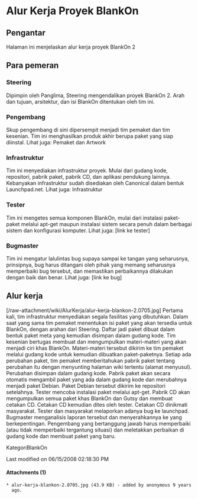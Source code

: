 # Alur Kerja Proyek BlankOn

## Pengantar
Halaman ini menjelaskan alur kerja proyek BlankOn 2
## Para pemeran
### Steering
Dipimpin oleh Panglima, Steering mengendalikan proyek BlankOn 2. Arah dan
tujuan, arsitektur, dan isi BlankOn ditentukan oleh tim ini.
### Pengembang
Skup pengembang di sini dipersempit menjadi tim pemaket dan tim kesenian. Tim
ini menghasilkan produk akhir berupa paket yang siap diinstal.
Lihat juga: Pemaket dan Artwork
### Infrastruktur
Tim ini menyediakan infrastruktur proyek. Mulai dari gudang kode, repositori,
pabrik paket, pabrik CD, dan aplikasi pendukung lainnya. Kebanyakan
infrastruktur sudah disediakan oleh Canonical dalam bentuk Launchpad.net.
Lihat juga: Infrastruktur
### Tester
Tim ini mengetes semua komponen BlankOn, mulai dari instalasi paket-paket
melalui apt-get maupun instalasi sistem secara penuh dalam berbagai sistem dan
konfigurasi komputer.
Lihat juga: [link ke tester]
### Bugmaster
Tim ini mengatur lalulintas bug supaya sampai ke tangan yang seharusnya,
prinsipnya, bug harus ditangani oleh pihak yang memang seharusnya memperbaiki
bug tersebut, dan memastikan perbaikannya dilakukan dengan baik dan benar.
Lihat juga: [link ke bug]
## Alur kerja
[/raw-attachment/wiki/AlurKerja/alur-kerja-blankon-2.0705.jpg]
Pertama kali, tim infrastruktur menyediakan segala fasilitas yang dibutuhkan.
Dalam saat yang sama tim pemaket menentukan isi paket yang akan tersedia untuk
BlankOn, dengan arahan dari Steering. Daftar jadi paket dibuat dalam bentuk
paket meta yang kemudian disimpan dalam gudang kode.
Tim kesenian bertugas membuat dan mengumpulkan materi-materi yang akan menjadi
ciri khas BlankOn. Materi-materi tersebut dikirim ke tim pemaket melalui gudang
kode untuk kemudian dibuatkan paket-paketnya.
Setiap ada perubahan paket, tim pemaket memberitahukan pabrik paket tentang
perubahan itu dengan menyunting halaman wiki tertentu (alamat menyusul).
Perubahan disimpan dalam gudang kode.
Pabrik paket akan secara otomatis mengambil paket yang ada dalam gudang kode
dan merubahnya menjadi paket Debian. Paket Debian tersebut dikirim ke
repositori setelahnya.
Tester mencoba instalasi paket melalui apt-get.
Pabrik CD akan mengumpulkan semua paket khas BlankOn dan Gutsy dan membuat
cetakan CD.
Cetakan CD kemudian dites oleh tester.
Cetakan CD dinikmati masyarakat.
Tester dan masyarakat melaporkan adanya bug ke launchpad.
Bugmaster menganalisis laporan tersebut dan menyerahkannya ke yang
berkepentingan. Pengembang yang bertanggung jawab harus memperbaiki (atau tidak
memperbaiki tergantung situasi) dan meletakkan perbaikan di gudang kode dan
membuat paket yang baru.

KategoriBlankOn

Last modified on 06/15/2008 02:18:30 PM
#### Attachments (1)
    * alur-kerja-blankon-2.0705.jpg​ (43.9 KB) - added by anonymous 9 years
      ago.

